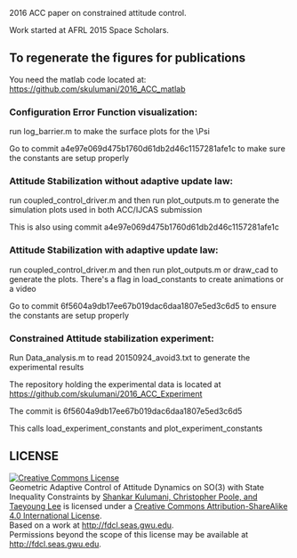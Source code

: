 2016 ACC paper on constrained attitude control.

Work started at AFRL 2015 Space Scholars.

## To regenerate the figures for publications

You need the matlab code located at:
https://github.com/skulumani/2016_ACC_matlab

### Configuration Error Function visualization:
run log_barrier.m to make the surface plots for the \Psi

Go to commit a4e97e069d475b1760d61db2d46c1157281afe1c to make sure the constants
are setup properly

### Attitude Stabilization without adaptive update law:
run coupled_control_driver.m and then run plot_outputs.m to generate the simulation
plots used in both ACC/IJCAS submission

This is also using commit a4e97e069d475b1760d61db2d46c1157281afe1c

### Attitude Stabilization with adaptive update law:
run coupled_control_driver.m and then run plot_outputs.m or draw_cad to generate
the plots. There's a flag in load_constants to create animations or a video

Go to commit 6f5604a9db17ee67b019dac6daa1807e5ed3c6d5 to ensure the constants 
are setup properly

### Constrained Attitude stabilization experiment:
Run Data_analysis.m to read 20150924_avoid3.txt to generate the experimental results

The repository holding the experimental data is located at
https://github.com/skulumani/2016_ACC_Experiment

The commit is 6f5604a9db17ee67b019dac6daa1807e5ed3c6d5

This calls load_experiment_constants and plot_experiment_constants 

## LICENSE

<a rel="license" href="http://creativecommons.org/licenses/by-sa/4.0/"><img alt="Creative Commons License" style="border-width:0" src="https://i.creativecommons.org/l/by-sa/4.0/88x31.png" /></a><br /><span xmlns:dct="http://purl.org/dc/terms/" property="dct:title">Geometric Adaptive Control of Attitude Dynamics on SO(3) with State Inequality Constraints</span> by <a xmlns:cc="http://creativecommons.org/ns#" href="http://fdcl.seas.gwu.edu" property="cc:attributionName" rel="cc:attributionURL">Shankar Kulumani, Christopher Poole, and Taeyoung Lee</a> is licensed under a <a rel="license" href="http://creativecommons.org/licenses/by-sa/4.0/">Creative Commons Attribution-ShareAlike 4.0 International License</a>.<br />Based on a work at <a xmlns:dct="http://purl.org/dc/terms/" href="http://fdcl.seas.gwu.edu" rel="dct:source">http://fdcl.seas.gwu.edu</a>.<br />Permissions beyond the scope of this license may be available at <a xmlns:cc="http://creativecommons.org/ns#" href="http://fdcl.seas.gwu.edu" rel="cc:morePermissions">http://fdcl.seas.gwu.edu</a>.